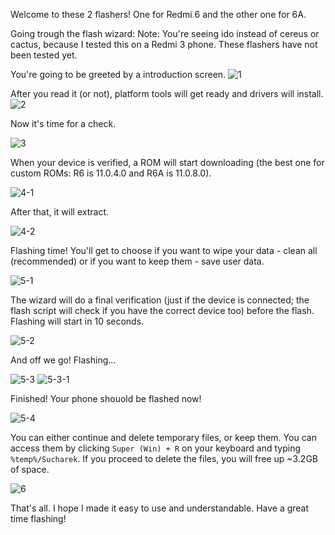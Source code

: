 Welcome to these 2 flashers!
One for Redmi 6 and the other one for 6A.

Going trough the flash wizard:
Note: You're seeing ido instead of cereus or cactus, because I tested this on a Redmi 3 phone. These flashers have not been tested yet.

You're going to be greeted by a introduction screen.
![1](https://user-images.githubusercontent.com/31042508/176512709-171d18c0-3918-40cc-bb32-7df27828a802.png)

After you read it (or not), platform tools will get ready and drivers will install.
![2](https://user-images.githubusercontent.com/31042508/176512889-a3627217-44fb-489e-aca0-835481d98d91.png)

Now it's time for a check.

![3](https://user-images.githubusercontent.com/31042508/176512940-9144775d-85c5-41c9-b189-b9967bdde84b.png)

When your device is verified, a ROM will start downloading (the best one for custom ROMs: R6 is 11.0.4.0 and R6A is 11.0.8.0).

![4-1](https://user-images.githubusercontent.com/31042508/176513174-7a4bd069-9e68-4db7-9895-28cb65de4408.png)

After that, it will extract.

![4-2](https://user-images.githubusercontent.com/31042508/176513212-f323ac0b-2807-4694-99a9-76d3d4842de5.png)

Flashing time! You'll get to choose if you want to wipe your data - clean all (recommended) or if you want to keep them - save user data.

![5-1](https://user-images.githubusercontent.com/31042508/176513397-922b2482-a16a-444b-a900-28c7baca5c7a.png)

The wizard will do a final verification (just if the device is connected; the flash script will check if you have the correct device too) before the flash. Flashing will start in 10 seconds.

![5-2](https://user-images.githubusercontent.com/31042508/176513590-2855ff08-9c90-4428-a56e-b274b6f32baf.png)

And off we go! Flashing...

![5-3](https://user-images.githubusercontent.com/31042508/176513670-1545d8ac-8442-4c8e-a145-0799b89937a0.png)
![5-3-1](https://user-images.githubusercontent.com/31042508/176513725-72626ac2-7262-4e44-8cac-d5eff13a781b.png)

Finished! Your phone shouold be flashed now!

![5-4](https://user-images.githubusercontent.com/31042508/176513890-50c0661d-0731-4c2f-9f5a-46e967db1a3b.png)

You can either continue and delete temporary files, or keep them. You can access them by clicking `Super (Win) + R` on your keyboard and typing `%temp%/Sucharek`.
If you proceed to delete the files, you will free up ~3.2GB of space.

![6](https://user-images.githubusercontent.com/31042508/176514208-a2e6aeec-7675-4a12-a449-3c708e496f29.png)


That's all. I hope I made it easy to use and understandable.
Have a great time flashing!
